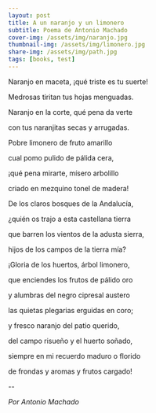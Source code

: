 ```yaml
---
layout: post
title: A un naranjo y un limonero
subtitle: Poema de Antonio Machado
cover-img: /assets/img/naranjo.jpg
thumbnail-img: /assets/img/limonero.jpg
share-img: /assets/img/path.jpg
tags: [books, test]
---
```


Naranjo en maceta, ¡qué triste es tu suerte!

Medrosas tiritan tus hojas menguadas.

Naranjo en la corte, qué pena da verte

con tus naranjitas secas y arrugadas.

Pobre limonero de fruto amarillo

cual pomo pulido de pálida cera,

¡qué pena mirarte, mísero arbolillo

criado en mezquino tonel de madera!

De los claros bosques de la Andalucía,

¿quién os trajo a esta castellana tierra

que barren los vientos de la adusta sierra,

hijos de los campos de la tierra mía?

¡Gloria de los huertos, árbol limonero,

que enciendes los frutos de pálido oro

y alumbras del negro cipresal austero

las quietas plegarias erguidas en coro;

y fresco naranjo del patio querido,

del campo risueño y el huerto soñado,

siempre en mi recuerdo maduro o florido

de frondas y aromas y frutos cargado!

--

*Por Antonio Machado*
